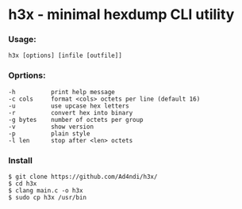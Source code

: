 # h3x - minimal hexdump CLI utility

### Usage:
`h3x [options] [infile [outfile]]`

### Oprtions:
```
-h          print help message
-c cols     format <cols> octets per line (default 16)
-u          use upcase hex letters
-r          convert hex into binary
-g bytes    number of octets per group
-v          show version
-p          plain style
-l len      stop after <len> octets
```

### Install
```
$ git clone https://github.com/Ad4ndi/h3x/
$ cd h3x
$ clang main.c -o h3x
$ sudo cp h3x /usr/bin
```
